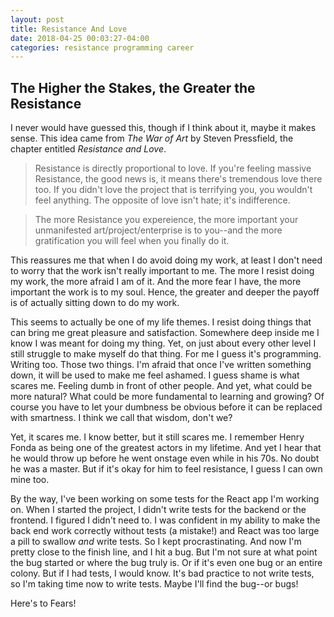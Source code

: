```yaml
---
layout: post
title: Resistance And Love
date: 2018-04-25 00:03:27-04:00
categories: resistance programming career
---
```

## The Higher the Stakes, the Greater the Resistance

I never would have guessed this, though if I think about it, maybe it makes
sense.  This idea came from _The War of Art_ by Steven Pressfield, the chapter
entitled _Resistance and Love_.

> Resistance is directly proportional to love. If you're feeling massive
> Resistance, the good news is, it means there's tremendous love there too. If
> you didn't love the project that is terrifying you, you wouldn't feel
> anything. The opposite of love isn't hate; it's indifference.

> The more Resistance you expereience, the more important your unmanifested
> art/project/enterprise is to you--and the more gratification you will feel
> when you finally do it.

This reassures me that when I do avoid doing my work, at least I don't need to
worry that the work isn't really important to me.  The more I resist doing my
work, the more afraid I am of it. And the more fear I have, the more important
the work is to my soul. Hence, the greater and deeper the payoff is of actually
sitting down to do my work.

This seems to actually be one of my life themes.  I resist doing things that can
bring me great pleasure and satisfaction.  Somewhere deep inside me I know I was
meant for doing my thing.  Yet, on just about every other level I still struggle
to make myself do that thing.  For me I guess it's programming.  Writing too.
Those two things.  I'm afraid that once I've written something down, it will be
used to make me feel ashamed.  I guess shame is what scares me.  Feeling dumb in
front of other people.  And yet, what could be more natural?  What could be more
fundamental to learning and growing?  Of course you have to let your dumbness be
obvious before it can be replaced with smartness.  I think we call that wisdom,
don't we?

Yet, it scares me.  I know better, but it still scares me.  I remember Henry
Fonda as being one of the greatest actors in my lifetime.  And yet I hear that
he would throw up before he went onstage even while in his 70s.  No doubt he was
a master.  But if it's okay for him to feel resistance, I guess I can own mine
too.

By the way, I've been working on some tests for the React app I'm working on.
When I started the project, I didn't write tests for the backend or the
frontend.  I figured I didn't need to.  I was confident in my ability to make
the back end work correctly without tests (a mistake!) and React was too large a
pill to swallow _and_ write tests. So I kept procrastinating.  And now I'm
pretty close to the finish line, and I hit a bug.  But I'm not sure at what
point the bug started or where the bug truly is.  Or if it's even one bug or an
entire colony.  But if I had tests, I would know.  It's bad practice to not
write tests, so I'm taking time now to write tests.  Maybe I'll find the bug--or
bugs!

Here's to Fears!
